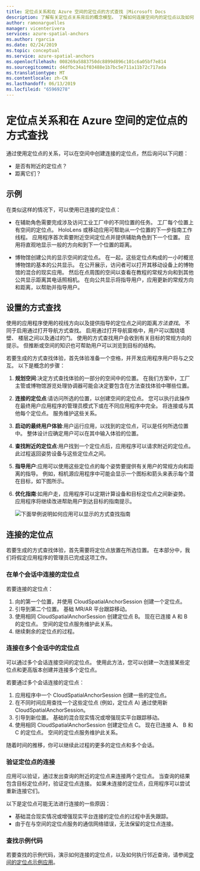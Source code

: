 ```yaml
---
title: 定位点关系和在 Azure 空间的定位点的方式查找 |Microsoft Docs
description: 了解有关定位点关系背后的概念模型。 了解如何连接空间内的定位点以及如何使用附近的 API 来实现的方式查找方案。
author: ramonarguelles
manager: vicenterivera
services: azure-spatial-anchors
ms.author: rgarcia
ms.date: 02/24/2019
ms.topic: conceptual
ms.service: azure-spatial-anchors
ms.openlocfilehash: 008269a5883750dc8899d896c101c6a05bf7e814
ms.sourcegitcommit: d4dfbc34a1f03488e1b7bc5e711a11b72c717ada
ms.translationtype: MT
ms.contentlocale: zh-CN
ms.lasthandoff: 06/13/2019
ms.locfileid: "65969278"
---
```

# <a name="anchor-relationships-and-way-finding-in-azure-spatial-anchors"></a>定位点关系和在 Azure 空间的定位点的方式查找

通过使用定位点的关系，可以在空间中创建连接的定位点，然后询问以下问题：

* 是否有附近的定位点？
* 距离它们？

## <a name="examples"></a>示例

在类似这样的情况下，可以使用已连接的定位点：

* 在辅助角色需要完成涉及访问工业工厂中的不同位置的任务。 工厂每个位置上有空间的定位点。 HoloLens 或移动应用可帮助从一个位置的下一步指南工作线程。 应用程序首次索要附近空间定位点并提供辅助角色到下一个位置。 应用将直观地显示一般的方向和到下一个位置的距离。

* 博物馆创建公共的显示空间的定位点。 在一起，这些定位点构成的一小时概览博物馆的基本的公共显示。 在公开展示，访问者可以打开其移动设备上的博物馆的混合的现实应用。 然后在点周围的空间以查看在教程的常规方向和到其他公共显示距离其电话照相机。 在向公共显示将指导用户，应用更新的常规方向和距离，以帮助并指导用户。

## <a name="set-up-way-finding"></a>设置的方式查找

使用的应用程序使用的视线方向以及提供指导的定位点之间的距离*方法查找*。 不同于启用通过打开导航方式查找。 启用通过打开导航窗格中，用户可以围绕墙壁、 楼层之间以及通过的门。 使用的方式查找用户会收到有关目标的常规方向的提示。 但推断或空间的知识也可帮助用户可以浏览到目标的结构。

若要生成的方式查找体验，首先体验准备一个空格，并开发应用程序用户将与之交互。 以下是概念的步骤：

1. **规划空间**:决定方式查找体验的一部分的空间中的位置。 在我们方案中，工厂主管或博物馆游览处理协调器可能会决定要包含在方法查找体验中哪些位置。
2. **连接的定位点**:请访问所选的位置，以创建空间的定位点。 您可以执行此操作在最终用户应用程序的管理员模式下或在不同应用程序中完全。 将连接或与其他每个定位点。 服务维护这些关系。
3. **启动的最终用户体验**:用户运行应用，以找到的定位点，可以是任何所选位置中。 整体设计应确定用户可以在其中输入体验的位置。
4. **查找附近的定位点**:用户找到一个定位点后，应用程序可以请求附近的定位点。 此过程返回姿势设备与这些定位点之间。
5. **指导用户**:应用可以使用这些定位点的每个姿势要提供有关用户的常规方向和距离的指导。 例如，相机源应用程序中可能会显示一个图标和箭头来表示每个潜在目标，如下图所示。
6. **优化指南**:如用户走，应用程序可以定期计算设备和目标定位点之间新姿势。 应用程序将继续改进帮助用户到达目标的指南提示。

    ![下面举例说明如何应用可以显示的方式查找指南](./media/meeting-spot.png)

## <a name="connect-anchors"></a>连接的定位点

若要生成的方式查找体验，首先需要将定位点放置在所选位置。 在本部分中，我们将假定应用程序的管理员已完成这项工作。

### <a name="connect-anchors-in-a-single-session"></a>在单个会话中连接的定位点

若要连接的定位点：

1. 向的第一个位置，并使用 CloudSpatialAnchorSession 创建一个定位点。
2. 引导到第二个位置。 基础 MR/AR 平台跟踪移动。
3. 使用相同 CloudSpatialAnchorSession 创建定位点 B。 现在已连接 A 和 B 的定位点。 空间的定位点服务维护此关系。
4. 继续剩余的定位点的过程。

### <a name="connect-anchors-in-multiple-sessions"></a>连接在多个会话中的定位点

可以通过多个会话连接空间的定位点。 使用此方法，您可以创建一次连接某些定位点和更高版本创建并连接多个定位点。 

若要通过多个会话连接的定位点：

1. 应用程序中一个 CloudSpatialAnchorSession 创建一些的定位点。 
2. 在不同时间应用查找一个这些定位点 (例如，定位点 A) 通过使用新 CloudSpatialAnchorSession。
3. 引导到新位置。 基础的混合现实情况或增强现实平台跟踪移动。
4. 使用相同 CloudSpatialAnchorSession 创建定位点 C。 现在已连接 A、 B 和 C 的定位点。 空间的定位点服务维护此关系。

随着时间的推移，你可以继续此过程的更多的定位点和多个会话。

### <a name="verify-anchor-connections"></a>验证定位点的连接

应用可以验证，通过发出查询的附近的定位点来连接两个定位点。 当查询的结果包含目标定位点时，验证定位点连接。 如果未连接的定位点，应用程序可以尝试重新连接它们。 

以下是定位点可能无法进行连接的一些原因：

* 基础混合现实情况或增强现实平台连接的定位点的过程中丢失跟踪。
* 由于在与空间的定位点服务的通信网络错误，无法保留的定位点连接。

### <a name="find-sample-code"></a>查找示例代码

若要查找的示例代码，演示如何连接的定位点，以及如何执行邻近查询，请参阅[空间的定位点示例应用](https://github.com/Azure/azure-spatial-anchors-samples)。

